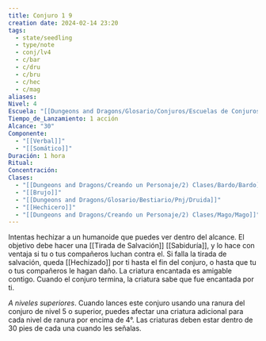 ```yaml
---
title: Conjuro 1 9
creation date: 2024-02-14 23:20
tags:
  - state/seedling
  - type/note
  - conj/lv4
  - c/bar
  - c/dru
  - c/bru
  - c/hec
  - c/mag
aliases: 
Nivel: 4
Escuela: "[[Dungeons and Dragons/Glosario/Conjuros/Escuelas de Conjuros/Encantamiento]]"
Tiempo_de_Lanzamiento: 1 acción
Alcance: "30"
Componente:
  - "[[Verbal]]"
  - "[[Somático]]"
Duración: 1 hora
Ritual: 
Concentración: 
Clases:
  - "[[Dungeons and Dragons/Creando un Personaje/2) Clases/Bardo/Bardo]]"
  - "[[Brujo]]"
  - "[[Dungeons and Dragons/Glosario/Bestiario/Pnj/Druida]]"
  - "[[Hechicero]]"
  - "[[Dungeons and Dragons/Creando un Personaje/2) Clases/Mago/Mago]]"
---
```

Intentas hechizar a un humanoide que puedes ver dentro del alcance. El objetivo debe hacer una [[Tirada de Salvación]] [[Sabiduría]], y lo hace con ventaja si tu o tus compañeros luchan contra el. Si falla la tirada de salvación, queda [[Hechizado]] por ti hasta el fin del conjuro, o hasta que tu o tus
compañeros le hagan daño. La criatura encantada es amigable contigo. Cuando el conjuro termina, la criatura sabe que fue encantada por ti.

*A niveles superiores*. Cuando lances este conjuro usando una ranura del conjuro de nivel 5 o superior, puedes afectar una criatura adicional para cada nivel de ranura por encima de 4°. Las criaturas deben estar dentro de 30 pies de cada una cuando les señalas.